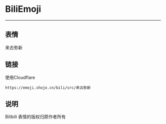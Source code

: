 # BiliEmoji
---
## 表情
来古弥新
## 链接
使用Cloudflare
```
https://emoji.shojo.cn/bili/src/来古弥新
```
## 说明
Bilibili 表情的版权归原作者所有

